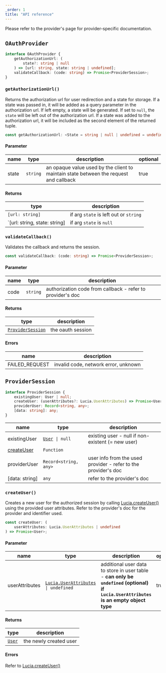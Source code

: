 ```yaml
---
_order: 1
title: "API reference"
---
```


Please refer to the provider's page for provider-specific documentation.

## `OAuthProvider`

```ts
interface OAuthProvider {
	getAuthorizationUrl: (
		state?: string | null
	) => [url: string, state: string | undefined];
	validateCallback: (code: string) => Promise<ProviderSession>;
}
```

### `getAuthorizationUrl()`

Returns the authorization url for user redirection and a state for storage. If a state was passed in, it will be added as a query parameter in the authorization url. If left empty, a state will be generated. If set to `null`, the `state` will be left out of the authorization url. If a state was added to the authorization url, it will be included as the second element of the returned tuple.

```ts
const getAuthorizationUrl: <State = string | null | undefined = undefined>(state?: State) => State extends null ? [url: string] : [url: string, state: string]
```

#### Parameter

| name  | type     | description                                                                           | optional |
| ----- | -------- | ------------------------------------------------------------------------------------- | -------- |
| state | `string` | an opaque value used by the client to maintain state between the request and callback | true     |

#### Returns

| type                          | description                            |
| ----------------------------- | -------------------------------------- |
| `[url: string]`               | if arg `state` is left out or `string` |
| `[url: string, state: string] | if arg `state` is `null`               |

### `validateCallback()`

Validates the callback and returns the session.

```ts
const validateCallback: (code: string) => Promise<ProviderSession>;
```

#### Parameter

| name | type     | description                                                |
| ---- | -------- | ---------------------------------------------------------- |
| code | `string` | authorization code from callback - refer to provider's doc |

#### Returns

| type                                                                | description       |
| ------------------------------------------------------------------- | ----------------- |
| [`ProviderSession`](/oauth/reference/api-reference#providersession) | the oauth session |

#### Errors

| name           | description                          |
| -------------- | ------------------------------------ |
| FAILED_REQUEST | invalid code, network error, unknown |

## `ProviderSession`

```ts
interface ProviderSession {
	existingUser: User | null;
	createUser: (userAttributes?: Lucia.UserAttributes) => Promise<User>;
	providerUser: Record<string, any>;
	[data: string]: any;
}
```

| name                                                    | type                                                  | description                                                    |
| ------------------------------------------------------- | ----------------------------------------------------- | -------------------------------------------------------------- |
| existingUser                                            | [`User`](/reference/types/lucia-types#user)` \| null` | existing user - null if non-existent (= new user)              |
| [createUser](/oauth/reference/api-reference#createuser) | `Function`                                            |                                                                |
| providerUser                                            | `Record<string, any>`                                 | user info from the used provider - refer to the provider's doc |
| [data: string]                                          | `any`                                                 | refer to the provider's doc                                    |

### `createUser()`

Creates a new user for the authorized session by calling [Lucia.createUser()](/reference/api/server-api#createuser) using the provided user attributes. Refer to the provider's doc for the provider and identifier used.

```ts
const createUser: (
	userAttributes: Lucia.UserAttributes | undefined
) => Promise<User>;
```

#### Parameter

| name           | type                                                                                     | description                                                                                                                            | optional |
| -------------- | ---------------------------------------------------------------------------------------- | -------------------------------------------------------------------------------------------------------------------------------------- | -------- |
| userAttributes | [`Lucia.UserAttributes`](/reference/types/lucia-namespace#userattributes)` \| undefined` | additional user data to store in user table - **can only be `undefined` (optional) if `Lucia.UserAttributes` is an empty object type** | true     |

#### Returns

| type                                        | description            |
| ------------------------------------------- | ---------------------- |
| [`User`](/reference/types/lucia-types#user) | the newly created user |

#### Errors

Refer to [Lucia.createUser()](/reference/api/server-api#createuser)
